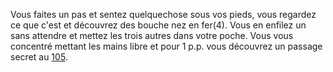 Vous faites un pas et sentez quelquechose sous vos pieds, vous regardez ce que c'est et découvrez des bouche nez en fer(4). Vous en enfilez un sans attendre et mettez les trois autres dans votre poche. Vous vous concentré mettant les mains libre et pour 1 p.p. vous découvrez un passage secret au [105](105).